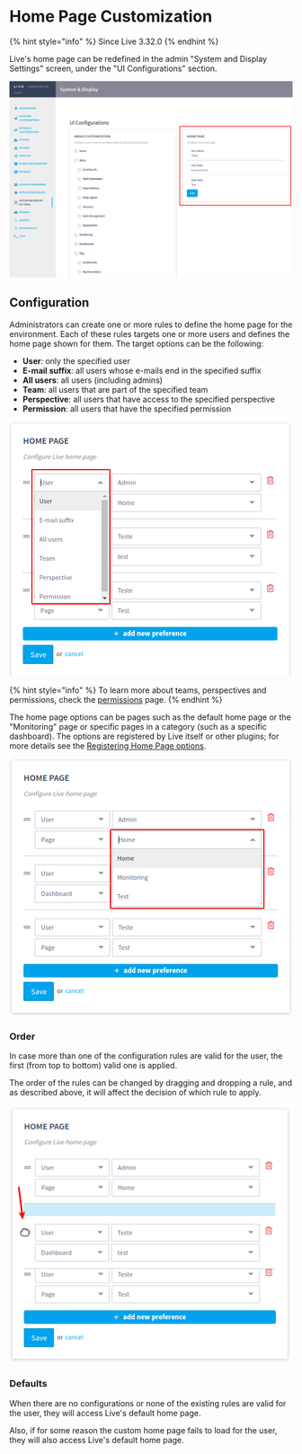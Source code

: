 # Home Page Customization

{% hint style="info" %}
Since Live 3.32.0
{% endhint %}

Live's home page can be redefined in the admin "System and Display Settings" screen, under the "UI Configurations" section.

![Home Page configurations in the admin screen](<../../.gitbook/assets/home-page-customization-1.png>)

## Configuration

Administrators can create one or more rules to define the home page for the environment. Each of these rules targets one or more users and defines the home page shown for them. The target options can be the following:
- **User**: only the specified user
- **E-mail suffix**: all users whose e-mails end in the specified suffix
- **All users**: all users (including admins)
- **Team**: all users that are part of the specified team
- **Perspective**: all users that have access to the specified perspective
- **Permission**: all users that have the specified permission

![Home Page configuration rule target options](<../../.gitbook/assets/home-page-customization-2.png>)

{% hint style="info" %}
To learn more about teams, perspectives and permissions, check the [permissions](../../features/access-permision.md) page.
{% endhint %}

The home page options can be pages such as the default home page or the "Monitoring" page or specific pages in a category (such as a specific dashboard). The options are registered by Live itself or other plugins; for more details see the [Registering Home Page options](developers/web-application/home-page.md).

![Home Page configuration rule home page options](<../../.gitbook/assets/home-page-customization-3.png>)

### Order

In case more than one of the configuration rules are valid for the user, the first (from top to bottom) valid one is applied.

The order of the rules can be changed by dragging and dropping a rule, and as described above, it will affect the decision of which rule to apply.

![Changing Home Page configuration rules order with drag and drop](<../../.gitbook/assets/home-page-customization-4.png>)

### Defaults

When there are no configurations or none of the existing rules are valid for the user, they will access Live's default home page.

Also, if for some reason the custom home page fails to load for the user, they will also access Live's default home page.
